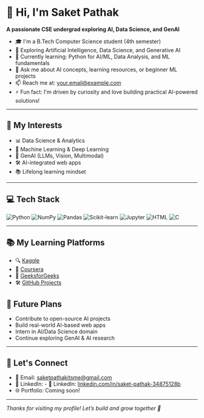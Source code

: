 # 👋 Hi, I'm Saket Pathak

**A passionate CSE undergrad exploring AI, Data Science, and GenAI**

- 🎓 I'm a B.Tech Computer Science student (4th semester)  
- 🤖 Exploring Artificial Intelligence, Data Science, and Generative AI  
- 🌱 Currently learning: Python for AI/ML, Data Analysis, and ML fundamentals  
- 💬 Ask me about AI concepts, learning resources, or beginner ML projects  
- 📫 Reach me at: your.email@example.com  
- ⚡ Fun fact: I'm driven by curiosity and love building practical AI-powered solutions!

---

## 🧠 My Interests

- 📊 Data Science & Analytics  
- 🧠 Machine Learning & Deep Learning  
- 🧬 GenAI (LLMs, Vision, Multimodal)  
- 🛠️ AI-integrated web apps  
- 📚 Lifelong learning mindset  

---

## 💻 Tech Stack

![Python](https://img.shields.io/badge/Python-3776AB?style=for-the-badge&logo=python&logoColor=white)
![NumPy](https://img.shields.io/badge/Numpy-013243?style=for-the-badge&logo=numpy&logoColor=white)
![Pandas](https://img.shields.io/badge/Pandas-150458?style=for-the-badge&logo=pandas&logoColor=white)
![Scikit-learn](https://img.shields.io/badge/Scikit--learn-F7931E?style=for-the-badge&logo=scikit-learn&logoColor=white)
![Jupyter](https://img.shields.io/badge/Jupyter-F37626?style=for-the-badge&logo=jupyter&logoColor=white)
![HTML](https://img.shields.io/badge/HTML-E34F26?style=for-the-badge&logo=html5&logoColor=white)
![C](https://img.shields.io/badge/C-00599C?style=for-the-badge&logo=c&logoColor=white)

---

## 📚 My Learning Platforms

- 🔍 [Kaggle](https://www.kaggle.com/)
- 🧠 [Coursera](https://www.coursera.org/)
- 📘 [GeeksforGeeks](https://www.geeksforgeeks.org/)
- 🛠 [GitHub Projects](https://github.com/Saket-Pathak?tab=repositories)


## 🚀 Future Plans

- Contribute to open-source AI projects  
- Build real-world AI-based web apps  
- Intern in AI/Data Science domain  
- Continue exploring GenAI & AI research  

---

## 🤝 Let's Connect

- 📧 Email: saketpathakitsme@gmail.com 
- 🔗 LinkedIn: - 🔗 LinkedIn: [linkedin.com/in/saket-pathak-34875128b](https://www.linkedin.com/in/saket-pathak-34875128b/) 
- 🌐 Portfolio: Coming soon!

---

*Thanks for visiting my profile! Let’s build and grow together 🚀*


